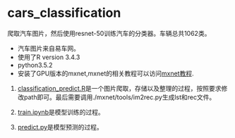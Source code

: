 # cars_classification
爬取汽车图片，然后使用resnet-50训练汽车的分类器。车辆总共1062类。
- 汽车图片来自易车网。
- 使用了R version 3.4.3
- python3.5.2
- 安装了GPU版本的mxnet,mxnet的相关教程可以访问[mxnet教程](http://zh.gluon.ai/chapter_preface/index.html).

1. [classification_predict.R](https://github.com/linxiaoming1993/cars_classification/blob/master/classification_predict.R)是一个图片爬取，存储以及整理的过程，按照要求修改path即可。最后需要调用./mxnet/tools/im2rec.py生成lst和rec文件。

2. [train.ipynb](https://github.com/linxiaoming1993/cars_classification/blob/master/train.ipynb)是模型训练的过程。

3. [predict.py](https://github.com/linxiaoming1993/cars_classification/blob/master/predict.py)是模型预测的过程。
